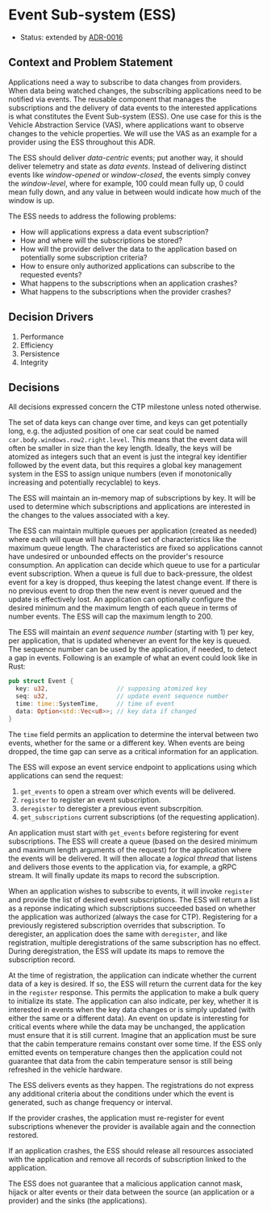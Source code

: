 # Event Sub-system (ESS)

- Status: extended by [ADR-0016](./0016-streaming-support.md)

## Context and Problem Statement

Applications need a way to subscribe to data changes from providers. When data
being watched changes, the subscribing applications need to be notified via
events. The reusable component that manages the subscriptions and the delivery
of data events to the interested applications is what constitutes the Event
Sub-system (ESS). One use case for this is the Vehicle Abstraction Service
(VAS), where applications want to observe changes to the vehicle properties. We
will use the VAS as an example for a provider using the ESS throughout this ADR.

The ESS should deliver _data-centric_ events; put another way, it should
deliver telemetry and state as _data events_. Instead of delivering distinct
events like _window-opened_ or _window-closed_, the events simply convey the
_window-level_, where for example, 100 could mean fully up, 0 could mean
fully down, and any value in between would indicate how much of the window is
up.

The ESS needs to address the following problems:

- How will applications express a data event subscription?
- How and where will the subscriptions be stored?
- How will the provider deliver the data to the application based on potentially
  some subscription criteria?
- How to ensure only authorized applications can subscribe to the requested
  events?
- What happens to the subscriptions when an application crashes?
- What happens to the subscriptions when the provider crashes?

## Decision Drivers

1. Performance
2. Efficiency
3. Persistence
4. Integrity

## Decisions

All decisions expressed concern the CTP milestone unless noted otherwise.

The set of data keys can change over time, and keys can get potentially long,
e.g. the adjusted position of one car seat could be named
`car.body.windows.row2.right.level`. This means that the event data will often
be smaller in size than the key length. Ideally, the keys will be atomized as
integers such that an event is just the integral key identifier followed by the
event data, but this requires a global key management system in the ESS to
assign unique numbers (even if monotonically increasing and potentially
recyclable) to keys.

The ESS will maintain an in-memory map of subscriptions by key. It will be used
to determine which subscriptions and applications are interested in the changes
to the values associated with a key.

The ESS can maintain multiple queues per application (created as needed) where
each will queue will have a fixed set of characteristics like the maximum queue
length. The characteristics are fixed so applications cannot have undesired or
unbounded effects on the provider's resource consumption. An application can
decide which queue to use for a particular event subscription. When a queue is
full due to back-pressure, the oldest event for a key is dropped, thus keeping
the latest change event. If there is no previous event to drop then the new
event is never queued and the update is effectively lost. An application can
optionally configure the desired minimum and the maximum length of each queue in
terms of number events. The ESS will cap the maximum length to 200.

The ESS will maintain an _event sequence number_ (starting with 1) per key, per
application, that is updated whenever an event for the key is queued. The
sequence number can be used by the application, if needed, to detect a gap in
events. Following is an example of what an event could look like in Rust:

```rust
pub struct Event {
  key: u32,                   // supposing atomized key
  seq: u32,                   // update event sequence number
  time: time::SystemTime,     // time of event
  data: Option<std::Vec<u8>>; // key data if changed
}
```

The `time` field permits an application to determine the interval between two
events, whether for the same or a different key. When events are being
dropped, the time gap can serve as a critical information for an application.

The ESS will expose an event service endpoint to applications using which
applications can send the request:

1. `get_events` to open a stream over which events will be delivered.
2. `register` to register an event subscription.
3. `deregister` to deregister a previous event subscrpition.
4. `get_subscriptions` current subscriptions (of the requesting application).

An application must start with `get_events` before registering for event
subscriptions. The ESS will create a queue (based on the desired minimum and
maximum length arguments of the request) for the application where the events
will be delivered. It will then allocate a _logical thread_ that listens and
delivers those events to the application via, for example, a gRPC stream. It
will finally update its maps to record the subscription.

When an application wishes to subscribe to events, it will invoke `register` and
provide the list of desired event subscriptions. The ESS will return a list as a
reponse indicating which subscriptions succeeded based on whether the
application was authorized (always the case for CTP). Registering for a
previously registered subscription overrides that subscription. To deregister,
an application does the same with `deregister`, and like registration, multiple
deregistrations of the same subscription has no effect. During deregistration,
the ESS will update its maps to remove the subscription record.

At the time of registration, the application can indicate whether the current
data of a key is desired. If so, the ESS will return the current data for the
key in the `register` response. This permits the application to make a bulk
query to initialize its state. The application can also indicate, per key,
whether it is interested in events when the key data changes or is simply
updated (with either the same or a different data). An event on update is
interesting for critical events where while the data may be unchanged, the
application must ensure that it is still current. Imagine that an application
must be sure that the cabin temperature remains constant over some time. If the
ESS only emitted events on temperature changes then the application could not
guarantee that data from the cabin temperature sensor is still being refreshed
in the vehicle hardware.

The ESS delivers events as they happen. The registrations do not express any
additional criteria about the conditions under which the event is generated,
such as change frequency or interval.

If the provider crashes, the application must re-register for event
subscriptions whenever the provider is available again and the connection
restored.

If an application crashes, the ESS should release all resources associated with
the application and remove all records of subscription linked to the
application.

The ESS does not guarantee that a malicious application cannot mask, hijack or
alter events or their data between the source (an application or a provider) and
the sinks (the applications).

